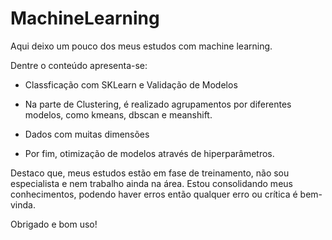 # MachineLearning
Aqui deixo um pouco dos meus estudos com machine learning.

Dentre o conteúdo apresenta-se:

- Classficação com SKLearn e Validação de Modelos

- Na parte de Clustering, é realizado agrupamentos por diferentes modelos, como kmeans, dbscan e meanshift.

- Dados com muitas dimensões 

- Por fim, otimização de modelos através de hiperparâmetros.


Destaco que, meus estudos estão em fase de treinamento, não sou especialista e nem trabalho ainda na área. Estou consolidando meus conhecimentos, podendo haver erros então qualquer erro ou crítica é bem-vinda. 

Obrigado e bom uso!
